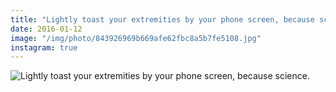 ```yaml
---
title: "Lightly toast your extremities by your phone screen, because science."
date: 2016-01-12
image: "/img/photo/843926969b669afe62fbc8a5b7fe5108.jpg"
instagram: true
---
```


![Lightly toast your extremities by your phone screen, because science.](/img/photo/843926969b669afe62fbc8a5b7fe5108.jpg)
